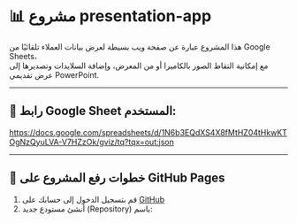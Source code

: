 # 📊 مشروع presentation-app

هذا المشروع عبارة عن صفحة ويب بسيطة لعرض بيانات العملاء تلقائيًا من Google Sheets،  
مع إمكانية التقاط الصور بالكاميرا أو من المعرض، وإضافة السلايدات وتصديرها إلى عرض تقديمي PowerPoint.

---

## 🔗 رابط Google Sheet المستخدم:
https://docs.google.com/spreadsheets/d/1N6b3EQdXS4X8fMtHZ04tHkwKTOgNzQyuLVA-V7HZzOk/gviz/tq?tqx=out:json

---

## 🚀 خطوات رفع المشروع على GitHub Pages

1. قم بتسجيل الدخول إلى حسابك على [GitHub](https://github.com)
2. أنشئ مستودع جديد (Repository) باسم:
